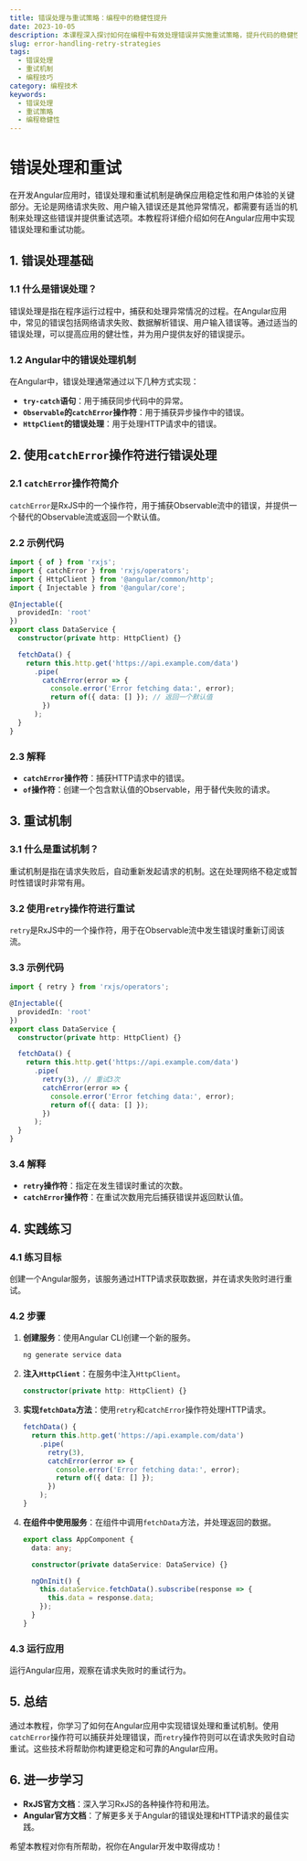 ```yaml
---
title: 错误处理与重试策略：编程中的稳健性提升
date: 2023-10-05
description: 本课程深入探讨如何在编程中有效处理错误并实施重试策略，提升代码的稳健性和可靠性。
slug: error-handling-retry-strategies
tags:
  - 错误处理
  - 重试机制
  - 编程技巧
category: 编程技术
keywords:
  - 错误处理
  - 重试策略
  - 编程稳健性
---
```


# 错误处理和重试

在开发Angular应用时，错误处理和重试机制是确保应用稳定性和用户体验的关键部分。无论是网络请求失败、用户输入错误还是其他异常情况，都需要有适当的机制来处理这些错误并提供重试选项。本教程将详细介绍如何在Angular应用中实现错误处理和重试功能。

## 1. 错误处理基础

### 1.1 什么是错误处理？

错误处理是指在程序运行过程中，捕获和处理异常情况的过程。在Angular应用中，常见的错误包括网络请求失败、数据解析错误、用户输入错误等。通过适当的错误处理，可以提高应用的健壮性，并为用户提供友好的错误提示。

### 1.2 Angular中的错误处理机制

在Angular中，错误处理通常通过以下几种方式实现：

- **`try-catch`语句**：用于捕获同步代码中的异常。
- **`Observable`的`catchError`操作符**：用于捕获异步操作中的错误。
- **`HttpClient`的错误处理**：用于处理HTTP请求中的错误。

## 2. 使用`catchError`操作符进行错误处理

### 2.1 `catchError`操作符简介

`catchError`是RxJS中的一个操作符，用于捕获Observable流中的错误，并提供一个替代的Observable流或返回一个默认值。

### 2.2 示例代码

```typescript
import { of } from 'rxjs';
import { catchError } from 'rxjs/operators';
import { HttpClient } from '@angular/common/http';
import { Injectable } from '@angular/core';

@Injectable({
  providedIn: 'root'
})
export class DataService {
  constructor(private http: HttpClient) {}

  fetchData() {
    return this.http.get('https://api.example.com/data')
      .pipe(
        catchError(error => {
          console.error('Error fetching data:', error);
          return of({ data: [] }); // 返回一个默认值
        })
      );
  }
}
```

### 2.3 解释

- **`catchError`操作符**：捕获HTTP请求中的错误。
- **`of`操作符**：创建一个包含默认值的Observable，用于替代失败的请求。

## 3. 重试机制

### 3.1 什么是重试机制？

重试机制是指在请求失败后，自动重新发起请求的机制。这在处理网络不稳定或暂时性错误时非常有用。

### 3.2 使用`retry`操作符进行重试

`retry`是RxJS中的一个操作符，用于在Observable流中发生错误时重新订阅该流。

### 3.3 示例代码

```typescript
import { retry } from 'rxjs/operators';

@Injectable({
  providedIn: 'root'
})
export class DataService {
  constructor(private http: HttpClient) {}

  fetchData() {
    return this.http.get('https://api.example.com/data')
      .pipe(
        retry(3), // 重试3次
        catchError(error => {
          console.error('Error fetching data:', error);
          return of({ data: [] });
        })
      );
  }
}
```

### 3.4 解释

- **`retry`操作符**：指定在发生错误时重试的次数。
- **`catchError`操作符**：在重试次数用完后捕获错误并返回默认值。

## 4. 实践练习

### 4.1 练习目标

创建一个Angular服务，该服务通过HTTP请求获取数据，并在请求失败时进行重试。

### 4.2 步骤

1. **创建服务**：使用Angular CLI创建一个新的服务。
   ```bash
   ng generate service data
   ```

2. **注入`HttpClient`**：在服务中注入`HttpClient`。
   ```typescript
   constructor(private http: HttpClient) {}
   ```

3. **实现`fetchData`方法**：使用`retry`和`catchError`操作符处理HTTP请求。
   ```typescript
   fetchData() {
     return this.http.get('https://api.example.com/data')
       .pipe(
         retry(3),
         catchError(error => {
           console.error('Error fetching data:', error);
           return of({ data: [] });
         })
       );
   }
   ```

4. **在组件中使用服务**：在组件中调用`fetchData`方法，并处理返回的数据。
   ```typescript
   export class AppComponent {
     data: any;

     constructor(private dataService: DataService) {}

     ngOnInit() {
       this.dataService.fetchData().subscribe(response => {
         this.data = response.data;
       });
     }
   }
   ```

### 4.3 运行应用

运行Angular应用，观察在请求失败时的重试行为。

## 5. 总结

通过本教程，你学习了如何在Angular应用中实现错误处理和重试机制。使用`catchError`操作符可以捕获并处理错误，而`retry`操作符则可以在请求失败时自动重试。这些技术将帮助你构建更稳定和可靠的Angular应用。

## 6. 进一步学习

- **RxJS官方文档**：深入学习RxJS的各种操作符和用法。
- **Angular官方文档**：了解更多关于Angular的错误处理和HTTP请求的最佳实践。

希望本教程对你有所帮助，祝你在Angular开发中取得成功！